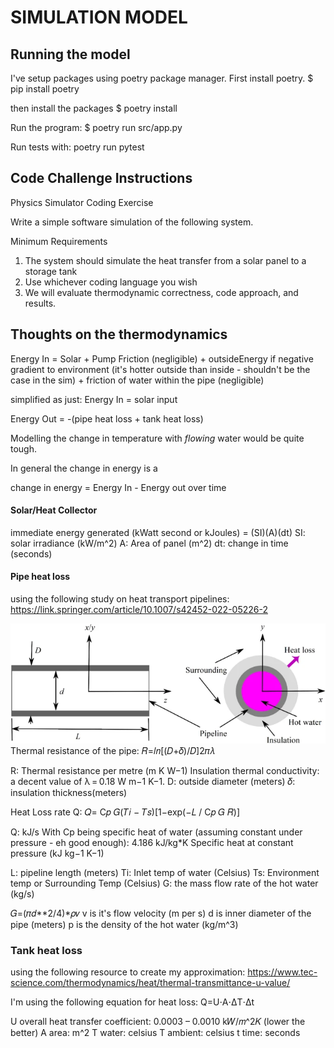 # SIMULATION MODEL

## Running the model

I've setup packages using poetry package manager. First install poetry.
$ pip install poetry

then install the packages
$ poetry install

Run the program:
$ poetry run src/app.py

Run tests with:
poetry run pytest

## Code Challenge Instructions

Physics Simulator Coding Exercise

Write a simple software simulation of the following system.

Minimum Requirements

1. The system should simulate the heat transfer from a solar panel to a storage tank
2. Use whichever coding language you wish
3. We will evaluate thermodynamic correctness, code approach, and results.

## Thoughts on the thermodynamics

Energy In = Solar + Pump Friction (negligible) + outsideEnergy if negative gradient to environment (it's hotter outside than inside - shouldn't be the case in the sim) + friction of water within the pipe (negligible)

simplified as just: Energy In = solar input

Energy Out = -(pipe heat loss + tank heat loss)

Modelling the change in temperature with _flowing_ water would be quite tough.

In general the change in energy is a

change in energy = Energy In - Energy out over time

#### Solar/Heat Collector

immediate energy generated (kWatt second or kJoules) = (SI)(A)(dt)
SI: solar irradiance (kW/m^2)
A: Area of panel (m^2)
dt: change in time (seconds)

#### Pipe heat loss

using the following study on heat transport pipelines:
https://link.springer.com/article/10.1007/s42452-022-05226-2

![pipe heat loss image](pipe-heat-loss.png)
Thermal resistance of the pipe:
𝑅=𝑙𝑛[(𝐷+𝛿)/𝐷]2𝜋𝜆

R: Thermal resistance per metre (m K W−1)
Insulation thermal conductivity: a decent value of λ = 0.18 W m−1 K−1.
D: outside diameter (meters)
𝛿: insulation thickness(meters)

Heat Loss rate Q:
𝑄= C𝑝 𝐺(𝑇𝑖 − 𝑇𝑠)[1−exp(−𝐿 / C𝑝 𝐺 𝑅)]

Q: kJ/s
With Cp being specific heat of water (assuming constant under pressure - eh good enough): 4.186 kJ/kg\*K
Specific heat at constant pressure (kJ kg−1 K−1)

L: pipeline length (meters)
Ti: Inlet temp of water (Celsius)
Ts: Environment temp or Surrounding Temp (Celsius)
G: the mass flow rate of the hot water (kg/s)

𝐺=(𝜋𝑑\**2/4)*𝜌𝑣
v is it's flow velocity (m per s)
d is inner diameter of the pipe (meters)
p is the density of the hot water (kg/m^3)

### Tank heat loss

using the following resource to create my approximation:
https://www.tec-science.com/thermodynamics/heat/thermal-transmittance-u-value/

I'm using the following equation for heat loss:
Q=U⋅A⋅ΔT⋅Δt

U overall heat transfer coefficient: 0.0003 – 0.0010 k𝑊/𝑚^2𝐾 (lower the better)
A area: m^2
T water: celsius
T ambient: celsius
t time: seconds
